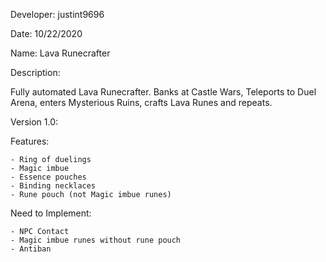 Developer: justint9696

Date: 10/22/2020

Name: Lava Runecrafter

Description: 

Fully automated Lava Runecrafter. Banks at Castle Wars, Teleports to Duel Arena, enters Mysterious Ruins, crafts Lava Runes and repeats.

Version 1.0: 

  Features:
  
    - Ring of duelings
    - Magic imbue
    - Essence pouches
    - Binding necklaces
    - Rune pouch (not Magic imbue runes)

  Need to Implement:
  
    - NPC Contact
    - Magic imbue runes without rune pouch
    - Antiban
